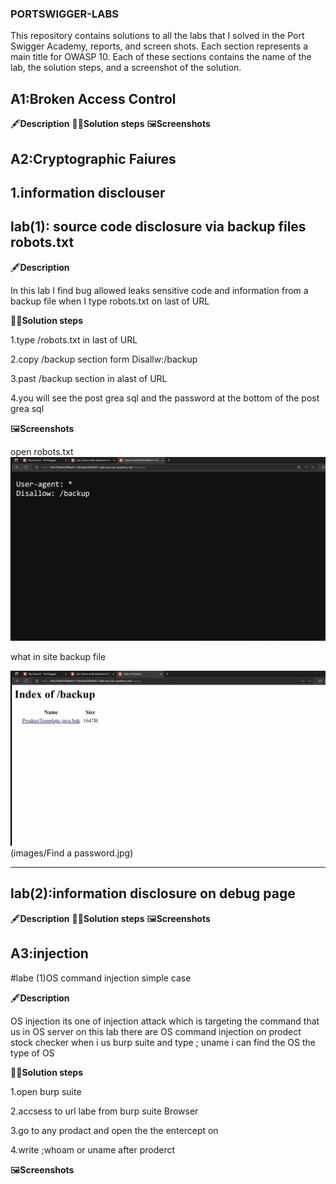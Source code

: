 ### PORTSWIGGER-LABS ###

This repository contains solutions to all the labs that I solved in the Port Swigger Academy, reports, and screen shots.
Each section represents a main title for OWASP 10. Each of these sections contains the name of the lab, the solution steps, and a screenshot of the solution.

## A1:Broken Access Control
  🖋️**Description**
  🏃‍♀️**Solution steps**
  🖼️**Screenshots**

## A2:Cryptographic Faiures
## 1.information disclouser
## lab(1): source code disclosure via backup files robots.txt

  🖋️**Description**
  
  In this lab I find  bug allowed  leaks sensitive code and information  from a backup file when I type robots.txt on last of URL  
  
  🏃‍♀️**Solution steps**
  
  1.type /robots.txt in last of URL
  
  2.copy /backup section form Disallw:/backup
  
  3.past /backup section in alast of URL 
  
  4.you will see the post grea sql and the password at the bottom of the post grea sql
  
  🖼️**Screenshots**
  
  open robots.txt
![فتح ملف robots.txt](images/When-I-opened-robots.jpg)

  
what in site backup file

![what in site backup file](images/Inside-backup-file.jpg)  
  (images/Find a password.jpg)

--------------------------------------------------------------------------------------------------------------------------------------------------------
## lab(2):information disclosure on debug page

 🖋️**Description**
  🏃‍♀️**Solution steps**
  🖼️**Screenshots**

## A3:injection

#labe (1)OS command injection simple case 
  
  🖋️**Description**
  
  OS injection its one of injection attack which is targeting  the command  that us in OS server 
  on this lab there are OS command injection on prodect stock checker when i  us burp suite and type  ; uname i can find the OS the type of OS 
  
  🏃‍♀️**Solution steps**
  
  1.open burp suite

  2.accsess to  url labe from burp suite  Browser
  
  3.go to any  prodact and open the the entercept on 
  
  4.write ;whoam or uname  after proderct 
  
  🖼️**Screenshots**
  
  
